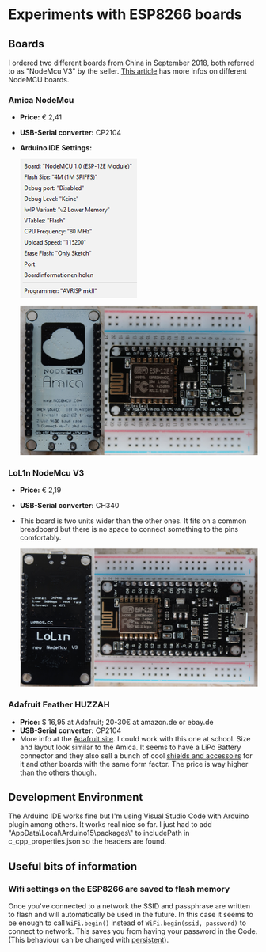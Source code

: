 # Experiments with ESP8266 boards

## Boards
I ordered two different boards from China in September 2018, both referred to as "NodeMcu V3" by the seller. [This article](https://frightanic.com/iot/comparison-of-esp8266-nodemcu-development-boards/#adafruit-sparkfun) has more infos on different NodeMCU boards.

### Amica NodeMcu
- __Price:__ € 2,41
- __USB-Serial converter:__ CP2104
- __Arduino IDE Settings:__

    ![](images/AmicaArduinoSettings.png)

    ![](images/Amica_NodeMcu.jpg)


### LoL1n NodeMcu V3
- __Price:__ € 2,19
- __USB-Serial converter:__ CH340
- This board is two units wider than the other ones. It fits on a common breadboard but there is no space to connect something to the pins comfortably.

    ![](images/LoL1n_NodeMcuV3.jpg)


### Adafruit Feather HUZZAH
- __Price:__ $ 16,95 at Adafruit; 20-30€ at amazon.de or ebay.de
- __USB-Serial converter:__ CP2104
- More info at the [Adafruit site](https://www.adafruit.com/product/2821). I could work with this one at school. Size and layout look similar to the Amica. It seems to have a LiPo Battery connector and they also sell a bunch of cool [shields and accessoirs](https://www.adafruit.com/category/943) for it and other boards with the same form factor.
The price is way higher than the others though.


## Development Environment
The Arduino IDE works fine but I'm using Visual Studio Code with Arduino plugin among others. It works real nice so far. I just had to add "AppData\\Local\\Arduino15\\packages\\" to includePath in c_cpp_properties.json so the headers are found.


## Useful bits of information
### Wifi settings on the ESP8266 are saved to flash memory
Once you've connected to a network the SSID and passphrase are written to flash and will automatically be used in the future. In this case it seems to be enough to call `WiFi.begin()` instead of `WiFi.begin(ssid, password)` to connect to network. This saves you from having your password in the Code. (This behaviour can be changed with [persistent](https://arduino-esp8266.readthedocs.io/en/latest/esp8266wifi/generic-class.html#persistent)).